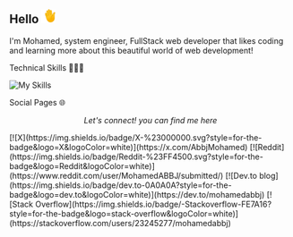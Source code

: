 ##  Hello <img src="images/wave.webp" alt="wave-gif" width="25px">
  
I'm Mohamed, system engineer, FullStack web developer that likes coding and learning more about this beautiful world of web development!
  

Technical Skills 👨🏻‍💻

![My Skills](https://skillicons.dev/icons?i=html,css,js,ts,react,tailwind,materialui,styledcomponents,express,php,laravel,mysql,mongodb,git,linux)

Social Pages 🌐
<p align="center">
   
   <p align="center">
   <i>Let's connect! you can find me here</i>
  
  </p>
[![X](https://img.shields.io/badge/X-%23000000.svg?style=for-the-badge&logo=X&logoColor=white)](https://x.com/AbbjMohamed)
[![Reddit](https://img.shields.io/badge/Reddit-%23FF4500.svg?style=for-the-badge&logo=Reddit&logoColor=white)](https://www.reddit.com/user/MohamedABBJ/submitted/)
[![Dev.to blog](https://img.shields.io/badge/dev.to-0A0A0A?style=for-the-badge&logo=dev.to&logoColor=white)](https://dev.to/mohamedabbj)
[![Stack Overflow](https://img.shields.io/badge/-Stackoverflow-FE7A16?style=for-the-badge&logo=stack-overflow&logoColor=white)](https://stackoverflow.com/users/23245277/mohamedabbj)


</p>




